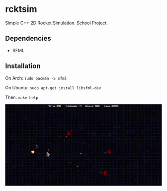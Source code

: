 # rcktsim
Simple C++ 2D Rocket Simulation. School Project.


## Dependencies
* SFML

## Installation

On Arch:
    ```sudo pacman -S sfml```

On Ubuntu:
    ```sudo apt-get install libsfml-dev```

Then: ```make help```

![rcktsim](https://raw.githubusercontent.com/yasiupl/rcktsim/master/rcktsim.png)
